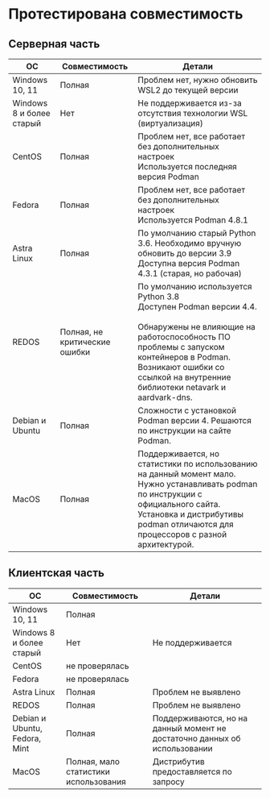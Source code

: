 # Протестирована совместимость

## Серверная часть

| ОС | Совместимость | Детали |
| ---- | ---- | ---- |
| Windows 10, 11 | Полная | Проблем нет, нужно обновить WSL2 до текущей версии |
| Windows 8 и более старый | Нет | Не поддерживается из-за отсутствия технологии WSL (виртуализация) |
| CentOS | Полная | Проблем нет, все работает без дополнительных настроек<br>Используется последняя версия Podman |
| Fedora | Полная | Проблем нет, все работает без дополнительных настроек<br>Используется Podman 4.8.1 |
| Astra Linux | Полная | По умолчанию старый Python 3.6. Необходимо вручную обновить до версии 3.9<br>Доступна версия Podman 4.3.1 (старая, но рабочая) |
| REDOS | Полная, не критические ошибки | По умолчанию используется Python 3.8<br>Доступен Podman версии 4.4.<br><br>Обнаружены не влияющие на работоспособность ПО проблемы с запуском контейнеров в Podman. Возникают ошибки со ссылкой на внутренние библиотеки netavark и aardvark-dns. |
| Debian и Ubuntu | Полная | Сложности с установкой Podman версии 4. Решаются по инструкции на сайте Podman. |
| MacOS | Полная | Поддерживается, но статистики по использованию на данный момент мало.<br>Нужно устанавливать podman по инструкции с официального сайта.<br>Установка и дистрибутивы podman отличаются для процессоров с разной архитектурой. |


## Клиентская часть

| ОС | Совместимость | Детали |
| ---- | ---- | ---- |
| Windows 10, 11 | Полная |  |
| Windows 8 и более старый | Нет | Не поддерживается |
| CentOS | не проверялась |  |
| Fedora | не проверялась |  |
| Astra Linux | Полная | Проблем не выявлено |
| REDOS | Полная | Проблем не выявлено |
| Debian и Ubuntu, Fedora, Mint | Полная | Поддерживаются, но на данный момент не достаточно данных об использовании |
| MacOS | Полная, мало статистики использования | Дистрибутив предоставляется по запросу |

